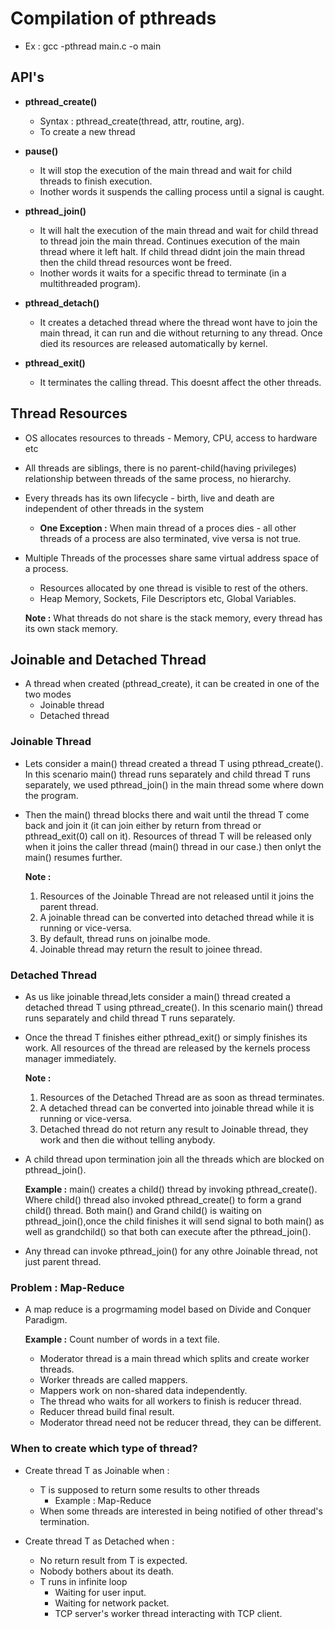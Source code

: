 # Compilation of pthreads

*   Ex :  gcc -pthread main.c -o main

## API's

*   **pthread_create()**
    *   Syntax : pthread_create(thread, attr, routine, arg).
    *   To create a new thread

*   **pause()**
    *   It will stop the execution of the main thread and wait for child threads to finish execution. 
    *   Inother words it suspends the calling process until a signal is caught.

*   **pthread_join()**
    *   It will halt the execution of the main thread and wait for child thread to thread join the main thread. Continues execution of the main thread where it left halt. If child thread didnt join the main thread then the child thread resources wont be freed.
    *   Inother words it waits for a specific thread to terminate (in a multithreaded program).

*   **pthread_detach()**
    *   It creates a detached thread where the thread wont have to join the main thread, it can run and die without returning to any thread. Once died its resources are released automatically by kernel. 

*   **pthread_exit()**
    *   It terminates the calling thread. This doesnt affect the other threads.

## Thread Resources

*   OS allocates resources to threads - Memory, CPU, access to hardware etc
*   All threads are siblings, there is no parent-child(having privileges) relationship between threads of the same process, no hierarchy.
*   Every threads has its own lifecycle - birth, live and death are independent of other threads in the system 

    *   **One Exception :** When main thread of a proces dies - all other threads of a process are also terminated, vive versa is not true.
*   Multiple Threads of the processes share same virtual address space of a process.
    *   Resources allocated by one thread is visible to rest of the others.
    *   Heap Memory, Sockets, File Descriptors etc, Global Variables.

    **Note :** What threads do not share is the stack memory, every thread has its own stack memory.

## Joinable and Detached Thread

* A thread when created (pthread_create), it can be created in one of the two modes
    *   Joinable thread
    *   Detached thread

### Joinable Thread

*   Lets consider a main() thread created a thread T using pthread_create(). In this scenario main() thread runs separately and child thread T runs separately, we used pthread_join() in the main thread some where down the program.
*   Then the main() thread blocks there and wait until the thread T come back and join it (it can join either by return from thread or pthread_exit(0) call on it). Resources of thread T will be released only when it joins the caller thread (main() thread in our case.) then onlyt the main() resumes further.

    **Note :**
    1.  Resources of the Joinable Thread are not released until it joins the parent thread.
    2.  A joinable thread can be converted into detached thread while it is running or vice-versa.
    3.  By default, thread runs on joinalbe mode.
    4.  Joinable thread may return the result to joinee thread.

### Detached Thread

*   As us like joinable thread,lets consider a main() thread created a detached thread T using pthread_create(). In this scenario main() thread runs separately and child thread T runs separately.
*  Once the thread T finishes either pthread_exit() or simply finishes its work. All resources of the thread are released by the kernels process manager immediately.

    **Note :**
    1.  Resources of the Detached Thread are as soon as thread terminates.
    2.  A detached thread can be converted into joinable thread while it is running or vice-versa.
    3.  Detached thread do not return any result to Joinable thread, they work and then die without telling anybody.

*   A child thread upon termination join all the threads which are blocked on pthread_join(). 

    **Example :** main() creates a child() thread by invoking pthread_create(). Where child() thread also invoked pthread_create() to form a grand child() thread. Both main() and Grand child() is waiting on pthread_join(),once the child finishes it will send signal to both main() as well as grandchild() so that both can execute after the pthread_join().
*   Any thread can invoke pthread_join() for any othre Joinable thread, not just parent thread.

### Problem : Map-Reduce
*   A map reduce is a progrmaming model based on Divide and Conquer Paradigm.

    **Example :** Count number of words in a text file.
    *   Moderator thread is a main thread which splits and create worker threads.
    *   Worker threads are called mappers.
    *   Mappers work on non-shared data independently.
    *   The thread who waits for all workers to finish is reducer thread.
    *   Reducer thread build final result.
    *   Moderator thread need not be reducer thread, they can be different.

### When to create which type of thread?
*   Create thread T as Joinable when :
    *   T is supposed to return some results to other threads
        *   Example : Map-Reduce
    *   When some threads are interested in being notified of other thread's termination.

*   Create thread T as Detached when :
    *   No return result from T is expected.
    *   Nobody bothers about its death.
    *   T runs in infinite loop
        *   Waiting for user input.
        *   Waiting for network packet.
        *   TCP server's worker thread interacting with TCP client.